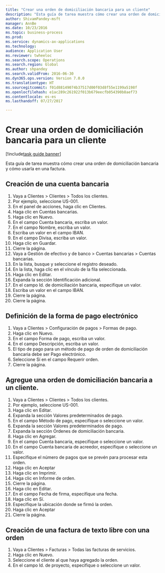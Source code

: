 ```yaml
--- 
title: "Crear una orden de domiciliación bancaria para un cliente"
description: "Esta guía de tarea muestra cómo crear una orden de domiciliación bancaria y cómo usarla en una factura."
author: ShivamPandey-msft
manager: AnnBe
ms.date: 10/23/2016
ms.topic: business-process
ms.prod: 
ms.service: dynamics-ax-applications
ms.technology: 
audience: Application User
ms.reviewer: twheeloc
ms.search.scope: Operations
ms.search.region: Global
ms.author: shpandey
ms.search.validFrom: 2016-06-30
ms.dyn365.ops.version: Version 7.0.0
ms.translationtype: HT
ms.sourcegitcommit: f01d88149074b37517d00f03d8f55e1199a5198f
ms.openlocfilehash: e1ac289c261922f013b679eecfb054390b8aef73
ms.contentlocale: es-es
ms.lasthandoff: 07/27/2017

---
```

# <a name="create-a-direct-debit-mandate-for-a-customer"></a>Crear una orden de domiciliación bancaria para un cliente

[!include[task guide banner](../../includes/task-guide-banner.md)]

Esta guía de tarea muestra cómo crear una orden de domiciliación bancaria y cómo usarla en una factura.


## <a name="create-a-bank-account"></a>Creación de una cuenta bancaria
1. Vaya a Clientes > Clientes > Todos los clientes.
2. Por ejemplo, seleccione US-001.
3. En el panel de acciones, haga clic en Clientes.
4. Haga clic en Cuentas bancarias.
5. Haga clic en Nuevo.
6. En el campo Cuenta bancaria, escriba un valor.
7. En el campo Nombre, escriba un valor.
8. Escriba un valor en el campo IBAN.
9. En el campo Divisa, escriba un valor.
10. Haga clic en Guardar.
11. Cierre la página.
12. Vaya a Gestión de efectivo y de banco > Cuentas bancarias > Cuentas bancarias.
13. En la lista, busque y seleccione el registro deseado.
14. En la lista, haga clic en el vínculo de la fila seleccionada.
15. Haga clic en Editar.
16. Expanda la sección Identificación adicional.
17. En el campo Id. de domiciliación bancaria, especifique un valor.
18. Escriba un valor en el campo IBAN.
19. Cierre la página.
20. Cierre la página.

## <a name="define-the-electronic-payment-method"></a>Definición de la forma de pago electrónico
1. Vaya a Clientes > Configuración de pagos > Formas de pago.
2. Haga clic en Nuevo.
3. En el campo Forma de pago, escriba un valor.
4. En el campo Descripción, escriba un valor.
5. El tipo de pago para un método de pago de orden de domiciliación bancaria debe ser Pago electrónico.
6. Seleccione Sí en el campo Requerir orden.
7. Cierre la página.

## <a name="add-a-direct-debit-mandate-to-a-customer"></a>Agregue una orden de domiciliación bancaria a un cliente.
1. Vaya a Clientes > Clientes > Todos los clientes.
2. Por ejemplo, seleccione US-001.
3. Haga clic en Editar.
4. Expanda la sección Valores predeterminados de pago.
5. En el campo Método de pago, especifique o seleccione un valor.
6. Expanda la sección Valores predeterminados de pago.
7. Expanda la sección Órdenes de domiciliación bancaria.
8. Haga clic en Agregar.
9. En el campo Cuenta bancaria, especifique o seleccione un valor.
10. En el campo Cuenta bancaria de acreedor, especifique o seleccione un valor.
11. Especifique el número de pagos que se prevén para procesar esta orden.
12. Haga clic en Aceptar
13. Haga clic en Imprimir.
14. Haga clic en Informe de orden.
15. Cierre la página.
16. Haga clic en Editar.
17. En el campo Fecha de firma, especifique una fecha.
18. Haga clic en Sí.
19. Especifique la ubicación donde se firmó la orden.
20. Haga clic en Aceptar
21. Cierre la página.

## <a name="create-a-free-text-invoice-with-mandate"></a>Creación de una factura de texto libre con una orden
1. Vaya a Clientes > Facturas > Todas las facturas de servicios.
2. Haga clic en Nuevo.
3. Seleccione el cliente al que haya agregado la orden.
4. En el campo Id. de proyecto, especifique o seleccione un valor.


